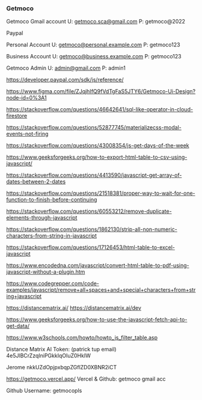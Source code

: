 ### Getmoco

Getmoco Gmail account
U: getmoco.sca@gmail.com
P: getmoco@2022

Paypal

Personal Account
U: getmoco@personal.example.com
P: getmoco123

Business Account
U: getmoco@business.example.com
P: getmoco123

Getmoco Admin
U: admin@gmail.com
P: admin1

https://developer.paypal.com/sdk/js/reference/

https://www.figma.com/file/ZJqjhIfQ9fVdTgFaS5JTY6/Getmoco-Ui-Design?node-id=0%3A1

https://stackoverflow.com/questions/46642641/sql-like-operator-in-cloud-firestore

https://stackoverflow.com/questions/52877745/materializecss-modal-events-not-firing

https://stackoverflow.com/questions/43008354/js-get-days-of-the-week

https://www.geeksforgeeks.org/how-to-export-html-table-to-csv-using-javascript/

https://stackoverflow.com/questions/4413590/javascript-get-array-of-dates-between-2-dates

https://stackoverflow.com/questions/21518381/proper-way-to-wait-for-one-function-to-finish-before-continuing

https://stackoverflow.com/questions/60553212/remove-duplicate-elements-through-javascript

https://stackoverflow.com/questions/1862130/strip-all-non-numeric-characters-from-string-in-javascript

https://stackoverflow.com/questions/17126453/html-table-to-excel-javascript

https://www.encodedna.com/javascript/convert-html-table-to-pdf-using-javascript-without-a-plugin.htm

https://www.codegrepper.com/code-examples/javascript/remove+all+spaces+and+special+characters+from+string+javascript

https://distancematrix.ai/
https://distancematrix.ai/dev

https://www.geeksforgeeks.org/how-to-use-the-javascript-fetch-api-to-get-data/

https://www.w3schools.com/howto/howto_js_filter_table.asp

Distance Matrix AI Token: (patrick tup email)
4e5JlBCrZzqIniPGkkIqOIuZ0HkIW

Jerome
nkkUZdOpjpxbqpZGflZD0XBNR2iCT

https://getmoco.vercel.app/
Vercel & Github:
getmoco gmail acc

Github Username:
getmocopls
